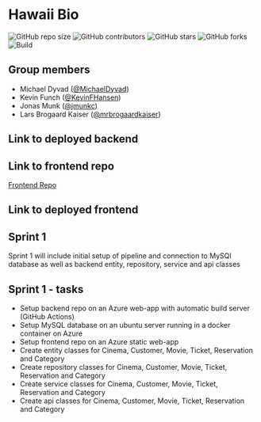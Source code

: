 # Hawaii Bio

![GitHub repo size](https://img.shields.io/github/repo-size/GhostBusters-kea/hawaii_bio_backend)
![GitHub contributors](https://img.shields.io/github/contributors/GhostBusters-kea/hawaii_bio_backend)
![GitHub stars](https://img.shields.io/github/stars/GhostBusters-kea/hawaii_bio_backend)
![GitHub forks](https://img.shields.io/github/forks/GhostBusters-kea/hawaii_bio_backend)
![Build](https://github.com/GhostBusters-kea/hawaii_bio_backend/actions/workflows/<WORKFLOW_FILE>/badge.svg)


## Group members
* Michael Dyvad ([@MichaelDyvad](https://github.com/MichaelDyvad))
* Kevin Funch ([@KevinFHansen](https://github.com/KevinFHansen))
* Jonas Munk ([@jmunkc](https://github.com/jmunkc))
* Lars Brogaard Kaiser ([@mrbrogaardkaiser](https://github.com/mrbrogaardkaiser))


## Link to deployed backend

## Link to frontend repo
[Frontend Repo](https://github.com/GhostBusters-kea/hawaii_bio_frontend)

## Link to deployed frontend

## Sprint 1 
Sprint 1 will include initial setup of pipeline and connection to MySQl database as well as backend entity, 
repository, service and api classes
## Sprint 1 - tasks
* Setup backend repo on an Azure web-app with automatic build server (GitHub Actions)
* Setup MySQL database on an ubuntu server running in a docker container on Azure
* Setup frontend repo on an Azure static web-app
* Create entity classes for Cinema, Customer, Movie, Ticket, Reservation and Category
* Create repository classes for Cinema, Customer, Movie, Ticket, Reservation and Category
* Create service classes for Cinema, Customer, Movie, Ticket, Reservation and Category
* Create api classes for Cinema, Customer, Movie, Ticket, Reservation and Category
